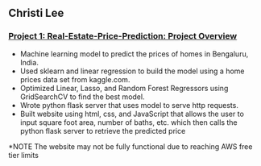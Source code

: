 ## Christi Lee



### [Project 1: Real-Estate-Price-Prediction: Project Overview](http://ec2-3-15-213-204.us-east-2.compute.amazonaws.com/)
- Machine learning model to predict the prices of homes in Bengaluru, India.
- Used sklearn and linear regression to build the model using a home prices data set from kaggle.com.
- Optimized Linear, Lasso, and Random Forest Regressors using GridSearchCV to find the best model.
- Wrote python flask server that uses model to serve http requests.
- Built website using html, css, and JavaScript that allows the user to input square foot area, number of baths, etc. which then calls the python flask server to retrieve the predicted price

*NOTE The website may not be fully functional due to reaching AWS free tier limits
